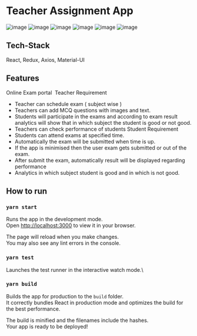 # Teacher Assignment App

![image](https://user-images.githubusercontent.com/23053807/174469088-5c97f301-8150-4f77-b0ac-236a05ff4242.png)
![image](https://user-images.githubusercontent.com/23053807/174469098-cebeffca-6970-4ac9-89d3-74c6b92d2ecf.png)
![image](https://user-images.githubusercontent.com/23053807/174469107-a35b73ec-f432-4e85-853d-697cbbe2c5ee.png)
![image](https://user-images.githubusercontent.com/23053807/174469122-0a0cf640-2b86-4206-a27d-e28df6e04be3.png)
![image](https://user-images.githubusercontent.com/23053807/174469167-41a78625-a837-4248-aa65-af2c61786d66.png)
![image](https://user-images.githubusercontent.com/23053807/174469173-87d7a00c-da3b-44c3-9734-3a49194902c8.png)


## Tech-Stack

React, Redux, Axios, Material-UI

## Features
Online Exam portal 
Teacher Requirement
* Teacher can schedule exam ( subject wise )
* Teachers can add MCQ questions with images and text.
* Students will participate in the exams and according to exam result analytics
will show that in which subject the student is good or not good.
* Teachers can check performance of students
Student Requirement
* Students can attend exams at specified time.
* Automatically the exam will be submitted when time is up.
* If the app is minimised then the user exam gets submitted or out of the exam.
* After submit the exam, automatically result will be displayed regarding
performance
* Analytics in which subject student is good and in which is not good.

## How to run

### `yarn start`

Runs the app in the development mode.\
Open [http://localhost:3000](http://localhost:3000) to view it in your browser.

The page will reload when you make changes.\
You may also see any lint errors in the console.

### `yarn test`

Launches the test runner in the interactive watch mode.\

### `yarn build`

Builds the app for production to the `build` folder.\
It correctly bundles React in production mode and optimizes the build for the best performance.

The build is minified and the filenames include the hashes.\
Your app is ready to be deployed!
